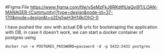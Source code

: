 #Figma File
https://www.figma.com/file/vSeMzFkJ6RKdtflUaQvi9T/LOAN-MANAGER-(Community)?type=design&node-id=37-170&mode=design&t=o2Ds5wH3H14kiOhO-0


I have pushed the .env with actual DB urls for bootstraping the application with DB, in case it doesn't work, we can start a docker container of postgres using

`docker run -e POSTGRES_PASSWORD=password -d -p 5432:5432 postgres`
